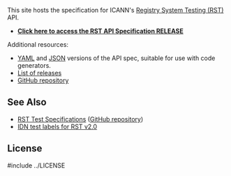 This site hosts the specification for ICANN's [Registry System Testing
(RST)](https://icann.org/resources/registry-system-testing-v2.0/) API.

* [**Click here to access the RST API Specification RELEASE**](rst-api-spec.html?version=RELEASE)

Additional resources:

* [YAML](https://github.com/icann/rst-api-spec/releases/download/RELEASE/rst-api-spec.yaml)
  and
  [JSON](https://github.com/icann/rst-api-spec/releases/download/RELEASE/rst-api-spec.json)
  versions of the API spec, suitable for use with code generators.
* [List of releases](https://github.com/icann/rst-api-spec/releases)
* [GitHub repository](https://github.com/icann/rst-api-spec/)

## See Also

* [RST Test Specifications](https://icann.github.io/rst-test-specs/)
  ([GitHub repository](https://github.com/icann/rst-test-specs))
* [IDN test labels for RST v2.0](https://github.com/icann/rst-idn-test-labels)

## License

#include ../LICENSE
